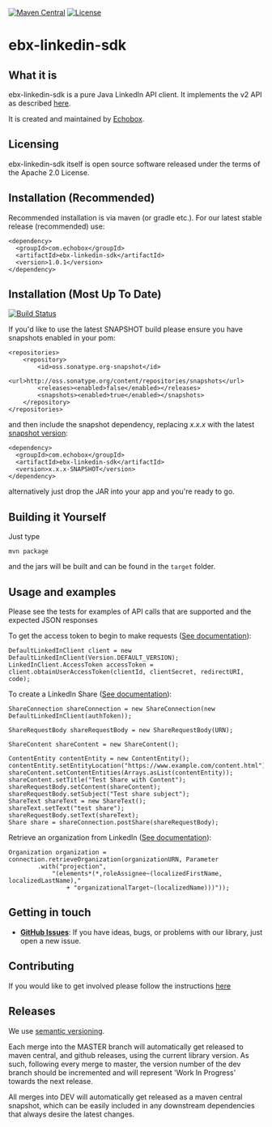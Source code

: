[![Maven Central](https://img.shields.io/maven-central/v/com.echobox/ebx-linkedin-sdk.svg?label=Maven%20Central)](https://search.maven.org/search?q=g:%22com.echobox%22%20AND%20a:%22ebx-linkedin-sdk%22) [![License](https://img.shields.io/badge/License-Apache%202.0-blue.svg)](https://raw.githubusercontent.com/ebx/ebx-linkedin-sdk/master/LICENSE)

# ebx-linkedin-sdk

## What it is

ebx-linkedin-sdk is a pure Java LinkedIn API client. It implements the v2 API as described [here](https://docs.microsoft.com/en-us/linkedin/).

It is created and maintained by [Echobox](http://echobox.com).

## Licensing

ebx-linkedin-sdk itself is open source software released under the terms of the Apache 2.0 License.

## Installation (Recommended)

Recommended installation is via maven (or gradle etc.). For our latest stable release (recommended) use:

```
<dependency>
  <groupId>com.echobox</groupId>
  <artifactId>ebx-linkedin-sdk</artifactId>
  <version>1.0.1</version>
</dependency>
```

## Installation (Most Up To Date)
[![Build Status](https://travis-ci.org/ebx/ebx-linkedin-sdk.svg?branch=dev)](https://travis-ci.org/ebx/ebx-linkedin-sdk)

If you'd like to use the latest SNAPSHOT build please ensure you have snapshots enabled in your pom:

```
<repositories>
    <repository>
        <id>oss.sonatype.org-snapshot</id>
        <url>http://oss.sonatype.org/content/repositories/snapshots</url>
        <releases><enabled>false</enabled></releases>
        <snapshots><enabled>true</enabled></snapshots>
    </repository>
</repositories>
```

and then include the snapshot dependency, replacing *x.x.x* with the latest [snapshot version](https://github.com/ebx/ebx-linkedin-sdk/blob/dev/pom.xml):

```
<dependency>
  <groupId>com.echobox</groupId>
  <artifactId>ebx-linkedin-sdk</artifactId>
  <version>x.x.x-SNAPSHOT</version>
</dependency>
```

alternatively just drop the JAR into your app and you're ready to go.

## Building it Yourself

Just type

    mvn package
    
and the jars will be built and can be found in the `target` folder. 

## Usage and examples

Please see the tests for examples of API calls that are supported and the expected JSON responses

To get the access token to begin to make requests ([See
documentation](https://docs.microsoft.com/en-us/linkedin/shared/authentication/authorization-code-flow?context=linkedin/marketing/context])):

    DefaultLinkedInClient client = new DefaultLinkedInClient(Version.DEFAULT_VERSION);
    LinkedInClient.AccessToken accessToken = client.obtainUserAccessToken(clientId, clientSecret, redirectURI, code);

To create a LinkedIn Share
([See documentation](https://docs.microsoft.com/en-us/linkedin/marketing/integrations/community-management/shares/share-api#post-shares)):

    ShareConnection shareConnection = new ShareConnection(new DefaultLinkedInClient(authToken));
    
    ShareRequestBody shareRequestBody = new ShareRequestBody(URN);
    
    ShareContent shareContent = new ShareContent();
    
    ContentEntity contentEntity = new ContentEntity();
    contentEntity.setEntityLocation("https://www.example.com/content.html");
    shareContent.setContentEntities(Arrays.asList(contentEntity));
    shareContent.setTitle("Test Share with Content");
    shareRequestBody.setContent(shareContent);
    shareRequestBody.setSubject("Test share subject");
    ShareText shareText = new ShareText();
    shareText.setText("test share");
    shareRequestBody.setText(shareText);
    Share share = shareConnection.postShare(shareRequestBody);

Retrieve an organization from LinkedIn ([See documentation](https://docs.microsoft.com/en-us/linkedin/marketing/integrations/community-management/organizations/organization-lookup-api#retrieve-organizations)):
    
    Organization organization = connection.retrieveOrganization(organizationURN, Parameter
            .with("projection",
                "(elements*(*,roleAssignee~(localizedFirstName, localizedLastName),"
                    + "organizationalTarget~(localizedName)))"));

## Getting in touch

* **[GitHub Issues](https://github.com/ebx/ebx-linkedin-sdk/issues/new)**: If you have ideas, bugs, or problems with our library, just open a new issue.

## Contributing

If you would like to get involved please follow the instructions [here](https://github.com/ebx/ebx-linkedin-sdk/tree/master/CONTRIBUTING.md)

## Releases

We use [semantic versioning](https://semver.org/).

Each merge into the MASTER branch will automatically get released to maven central, and github releases, using the current library version. As such, following every merge to master, the version number of the dev branch should be incremented and will represent 'Work In Progress' towards the next release.

All merges into DEV will automatically get released as a maven central snapshot, which can be easily included in any downstream dependencies that always desire the latest changes.